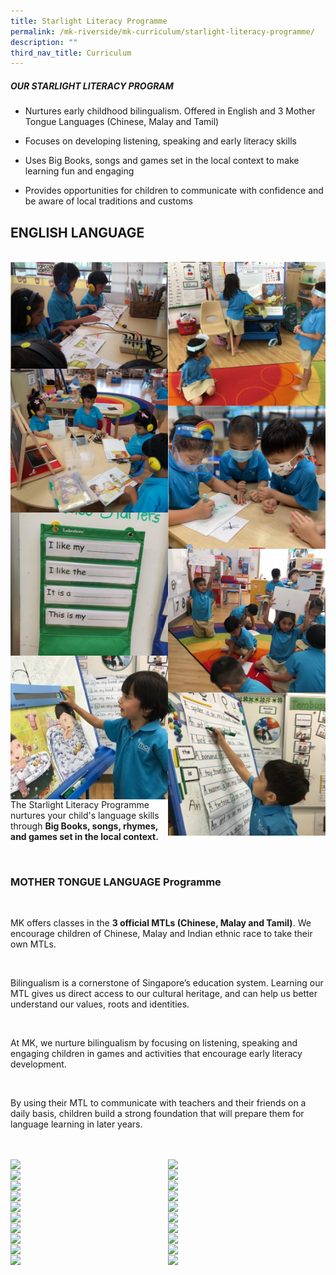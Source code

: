 ```yaml
---
title: Starlight Literacy Programme
permalink: /mk-riverside/mk-curriculum/starlight-literacy-programme/
description: ""
third_nav_title: Curriculum
---
```

##### OUR STARLIGHT LITERACY PROGRAM

*   Nurtures early childhood bilingualism. Offered in English and 3 Mother Tongue Languages (Chinese, Malay and Tamil)
    
*   Focuses on developing listening, speaking and early literacy skills
    
*   Uses Big Books, songs and games set in the local context to make learning fun and engaging
    
*   Provides opportunities for children to communicate with confidence and be aware of local traditions and customs


## ENGLISH LANGUAGE
<br>
<img src="/images/Starlight_English.jpg" align="left" style="width:50%;">
<img src="/images/Starlight_English01.jpg" align="right" style="width:50%;">
<br>
<img src="/images/Starlight_English02.jpg" align="left" style="width:50%;">
<img src="/images/Starlight_English03.jpg" align="right" style="width:50%;">
<br>
<img src="/images/Starlight_English04.jpg" align="left" style="width:50%;">
<img src="/images/Starlight_English05.jpg" align="right" style="width:50%;">
<br>
<img src="/images/Starlight_English06.jpg" align="left" style="width:50%;">
<img src="/images/Starlight_English07.jpg" align="right" style="width:50%;">
<br>
<p>The Starlight Literacy Programme nurtures your child's language skills through <b>Big Books, songs, rhymes, and games set in the local context.</b></p>
<br>


### MOTHER TONGUE LANGUAGE Programme
<br>

<p>MK offers classes in the <b>3 official MTLs (Chinese, Malay and Tamil)</b>. We encourage children of Chinese, Malay and Indian ethnic race to take their own MTLs.</p>
<br>
<p>Bilingualism is a cornerstone of Singapore’s education system. Learning our MTL gives us direct access to our cultural heritage, and can help us better understand our values, roots and identities.</p><br>
	
<p>At MK, we nurture bilingualism by focusing on listening, speaking and engaging children in games and activities that encourage early literacy development.</p><br>

<p>By using their MTL to communicate with teachers and their friends on a daily basis, children build a strong foundation that will prepare them for language learning in later years.</p>
<br>

<br>
<img src="/images/group-potrait-1.jpg" align="left" style="width:50%;">
<img src="/images/group-potrait-4.jpg" align="right" style="width:50%;">
<br>
<img src="/images/group-potrait-1.jpg" align="left" style="width:50%;">
<img src="/images/group-potrait-4.jpg" align="right" style="width:50%;">
<br>
<img src="/images/group-potrait-1.jpg" align="left" style="width:50%;">
<img src="/images/group-potrait-4.jpg" align="right" style="width:50%;">
<br>
<img src="/images/group-potrait-1.jpg" align="left" style="width:50%;">
<img src="/images/group-potrait-4.jpg" align="right" style="width:50%;">
<br>
<img src="/images/group-potrait-1.jpg" align="left" style="width:50%;">
<img src="/images/group-potrait-4.jpg" align="right" style="width:50%;">
<br>
<img src="/images/group-potrait-1.jpg" align="left" style="width:50%;">
<img src="/images/group-potrait-4.jpg" align="right" style="width:50%;">
<br>
<img src="/images/group-potrait-1.jpg" align="left" style="width:50%;">
<img src="/images/group-potrait-4.jpg" align="right" style="width:50%;">
<br>
<img src="/images/group-potrait-1.jpg" align="left" style="width:50%;">
<img src="/images/group-potrait-4.jpg" align="right" style="width:50%;">
<br>
<img src="/images/group-potrait-1.jpg" align="left" style="width:50%;">
<img src="/images/group-potrait-4.jpg" align="right" style="width:50%;">
<br>
<img src="/images/group-potrait-1.jpg" align="left" style="width:50%;">
<img src="/images/group-potrait-4.jpg" align="right" style="width:50%;">